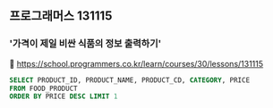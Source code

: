 ## 프로그래머스 131115
### '가격이 제일 비싼 식품의 정보 출력하기'
🔗 https://school.programmers.co.kr/learn/courses/30/lessons/131115
```sql
SELECT PRODUCT_ID, PRODUCT_NAME, PRODUCT_CD, CATEGORY, PRICE
FROM FOOD_PRODUCT
ORDER BY PRICE DESC LIMIT 1
```